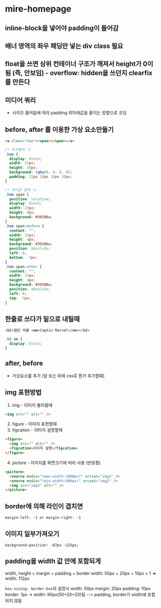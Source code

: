 # mire-homepage

## inline-block을 넣어야 padding이 들어감

## 배너 영역의 좌우 패딩만 넣는 div class 필요

## float을 쓰면 상위 컨테이너 구조가 깨져서 height가 0이 됨 (즉, 안보임) - overflow: hidden을 쓰던지 clearfix를 만든다

## 미디어 쿼리

- 사이즈 줄어듬에 따라 padding 위아래값을 줄이는 방향으로 코딩

## before, after 를 이용한 가상 요소만들기

```html
<a class="ham"><span></span></a>
```

```css
/* 터치영역 */
.ham {
  display: block;
  width: 25px;
  height: 10px;
  background: rgba(0, 0, 0, 0);
  padding: 15px 10px 10px 10px;
}

/* 아이콘 영역 */
.ham span {
  position: relative;
  display: block;
  width: 25px;
  height: 4px;
  background: #39106a;
}
.ham span:before {
  content: "";
  width: 25px;
  height: 4px;
  background: #39106a;
  position: absolute;
  left: 0;
  bottom: -7px;
}
.ham span:after {
  content: "";
  width: 25px;
  height: 4px;
  background: #39106a;
  position: absolute;
  left: 0;
  top: -7px;
}
```

## 한줄로 쓰다가 밑으로 내릴때

```html
<h2>캡틴 마블 <em>Captin Marvel</em></h2>
```

```css
.h2 em {
  display: block;
}
```

## after, before

- 가상요소를 추가 (앞 또는 뒤에 css로 뭔가 추가할떄)

## img 표현방법

1. img - 이미지 불러올때

```html
<img src="" alt="" />
```

2. figure - 이미지 표현할때
3. figcation - 이미지 설명할때

```html
<figure>
  <img src="" alt="" />
  <figcation>이미지 설명</figcation>
</figure>
```

4. picture - 이미지를 화면크기에 따라 사용 (반응형)

```html
<picture>
  <source media="(max-width:1000px)" srcset="img1" />
  <source media="(min-width:800px)" srcset="img2" />
  <img src="img3" alt="" />
</picture>
```

## border에 의해 라인이 겹치면

`margin-left: -1 or margin-right: -1`

## 이미지 일부가져오기

`background-position: -87px -125px;`

## padding을 width 값 안에 포함되게

width, height = margin + padding + border
width: 50px + 20px + 10px + 1 => width: 112px

`box-sizing: border-box`라 설정시
width: 50px margin: 20px padding: 10px border: 1px
-> width: 90px(50+20+20)됨 --> padding, border가 width에 포함되지 않음
